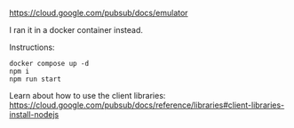 https://cloud.google.com/pubsub/docs/emulator

I ran it in a docker container instead.

Instructions:

```
docker compose up -d
npm i
npm run start
```

Learn about how to use the client libraries: https://cloud.google.com/pubsub/docs/reference/libraries#client-libraries-install-nodejs
